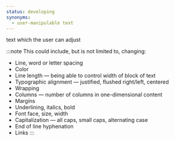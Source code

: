 ```yaml
---
status: developing
synonyms:
  - user-manipulable text
---
```


text which the user can adjust

:::note
This could include, but is not limited to, changing:

* Line, word or letter spacing
* Color
* Line length — being able to control width of block of text
* Typographic alignment — justified, flushed right/left, centered
* Wrapping
* Columns — number of columns in one-dimensional content
* Margins
* Underlining, italics, bold
* Font face, size, width
* Capitalization — all caps, small caps, alternating case
* End of line hyphenation
* Links
:::